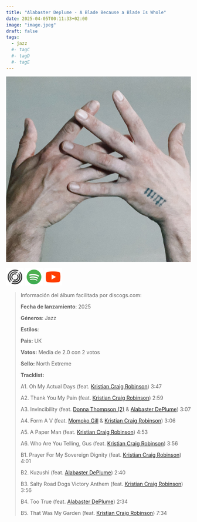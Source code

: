 ```yaml
---
title: "Alabaster Deplume - A Blade Because a Blade Is Whole"
date: 2025-04-05T00:11:33+02:00
image: "image.jpeg"
draft: false
tags:
  - jazz
  #- tagC
  #- tagD
  #- tagE
---
```


![cover](image.jpeg "Alabaster-Deplume - A-Blade-Because-a-Blade-Is-Whole")

[![discogs](../links/svg/discogs.png "discogs")](https://www.discogs.com/master/3777518)
[![spotify](../links/svg/spotify.png "putify")](https://open.spotify.com/album/22JeRcLl0K3XvxIvybB4p8)
[![youtube](../links/svg/youtube.png "youtube")](https://www.youtube.com/playlist?list=PLrrrLOu1whQz9Y1w1oXFpybBLMiU1xLHz)

<!-- [![bandcamp](../links/svg/bandcamp.png (bandcamp))](error) error busqueda -->
<!-- [![lastfm](../links/svg/lastfm.png (lastfm))]() -->
<!-- [![musicbrainz](../links/svg/musicbrainz.png (musicbrainz))]() -->
<!-- [![wikipedia](../links/svg/wikipedia.png (wikipedia))](error) -->

> Información del álbum facilitada por discogs.com:
>
> **Fecha de lanzamiento**: 2025
>
> **Géneros**: Jazz
>
> **Estilos**:
>
> **Pais:** UK
>
> **Votos:** Media de 2.0 con 2 votos
>
> **Sello:** North Extreme
>
> **Tracklist:**
>
> A1. Oh My Actual Days
> (feat. [Kristian Craig Robinson](https://www.discogs.com/artist/420148 "Musician and producer. Currently works at [l755637].")) 3:47
>
> A2. Thank You My Pain
> (feat. [Kristian Craig Robinson](https://www.discogs.com/artist/420148 "Musician and producer. Currently works at [l755637].")) 2:59
>
> A3. Invincibility
> (feat. [Donna Thompson (2)](https://www.discogs.com/artist/7712596 "Singer-songwriter and multi-instrumentalist based in London") & [Alabaster DePlume](https://www.discogs.com/artist/3982666 "Alabaster DePlume is the performing alias of...")) 3:07
>
> A4. Form A V
> (feat. [Momoko Gill](https://www.discogs.com/artist/12988731 "•Composer/Producer/Songwriter •Drummer, vocalist, improviser London") & [Kristian Craig Robinson](https://www.discogs.com/artist/420148 "Musician and producer. Currently works at [l755637].")) 3:06
>
> A5. A Paper Man
> (feat. [Kristian Craig Robinson](https://www.discogs.com/artist/420148 "Musician and producer. Currently works at [l755637].")) 4:53
>
> A6. Who Are You Telling, Gus
> (feat. [Kristian Craig Robinson](https://www.discogs.com/artist/420148 "Musician and producer. Currently works at [l755637].")) 3:56
>
> B1. Prayer For My Sovereign Dignity
> (feat. [Kristian Craig Robinson](https://www.discogs.com/artist/420148 "Musician and producer. Currently works at [l755637].")) 4:01
>
> B2. Kuzushi
> (feat. [Alabaster DePlume](https://www.discogs.com/artist/3982666 "Alabaster DePlume is the performing alias of...")) 2:40
>
> B3. Salty Road Dogs Victory Anthem
> (feat. [Kristian Craig Robinson](https://www.discogs.com/artist/420148 "Musician and producer. Currently works at [l755637].")) 3:56
>
> B4. Too True
> (feat. [Alabaster DePlume](https://www.discogs.com/artist/3982666 "Alabaster DePlume is the performing alias of...")) 2:34
>
> B5. That Was My Garden
> (feat. [Kristian Craig Robinson](https://www.discogs.com/artist/420148 "Musician and producer. Currently works at [l755637].")) 7:34

